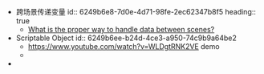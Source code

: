 - 跨场景传递变量
  id:: 6249b6e8-7d0e-4d71-98fe-2ec62347b8f5
  heading:: true
	- [What is the proper way to handle data between scenes?](https://gamedev.stackexchange.com/questions/110958/what-is-the-proper-way-to-handle-data-between-scenes)
- Scriptable Object
  id:: 6249b6ee-b24d-4ce3-a950-74c9b9a64be2
	- https://www.youtube.com/watch?v=WLDgtRNK2VE demo
	-
-